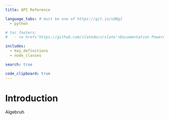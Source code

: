 ```yaml
---
title: API Reference

language_tabs: # must be one of https://git.io/vQNgJ
  - python

# toc_footers:
#   - <a href='https://github.com/slatedocs/slate'>Documentation Powered by Slate</a>

includes:
  - key_definitions
  - node_classes

search: true

code_clipboard: true
---
```


# Introduction
Algebruh
